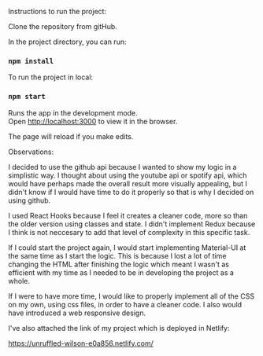 Instructions to run the project:

Clone the repository from gitHub.

In the project directory, you can run:

### `npm install`

To run the project in local: 

### `npm start`

Runs the app in the development mode.<br />
Open [http://localhost:3000](http://localhost:3000) to view it in the browser.

The page will reload if you make edits.<br />



Observations: 


I decided to use the github api because I wanted to show my logic in a simplistic way. I thought about using the youtube api or spotify api, which would have perhaps made the overall result more visually appealing, but I didn't know if I would have time to do it properly so that is why I decided on using github.

I used React Hooks because I feel it creates a cleaner code, more so than the older version using classes and state. I didn't implement Redux because I think is not neccesary to add that level of complexity in this specific task.

If I could start the project again, I would start implementing Material-UI at the same time as I start the logic. This is because I lost a lot of time changing the HTML after finishing the logic which meant I wasn't as efficient with my time as I needed to be in developing the project as a whole. 

If I were to have more time, I would like to properly implement all of the CSS on my own, using css files, in order to have a cleaner code. I also would have introduced a web responsive design.

I've also attached the link of my project which is deployed in Netlify:

https://unruffled-wilson-e0a856.netlify.com/